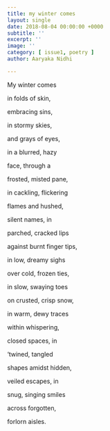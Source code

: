 ```yaml
---
title: my winter comes
layout: single
date: 2018-08-04 00:00:00 +0000
subtitle: ''
excerpt: ''
image: ''
category: [ issue1, poetry ]
author: Aaryaka Nidhi

---
```

My winter comes

in folds of skin,

embracing sins,

in stormy skies,

and grays of eyes,

in a blurred, hazy

face, through a

frosted, misted pane,

in cackling, flickering

flames and hushed,

silent names, in

parched, cracked lips

against burnt finger tips,

in low, dreamy sighs

over cold, frozen ties,

in slow, swaying toes

on crusted, crisp snow,

in warm, dewy traces

within whispering,

closed spaces, in

‘twined, tangled

shapes amidst hidden,

veiled escapes, in

snug, singing smiles

across forgotten,

forlorn aisles.